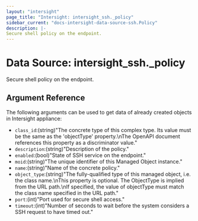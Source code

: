 ```yaml
---
layout: "intersight"
page_title: "Intersight: intersight_ssh._policy"
sidebar_current: "docs-intersight-data-source-ssh.Policy"
description: |-
Secure shell policy on the endpoint.
---
```


# Data Source: intersight_ssh._policy
Secure shell policy on the endpoint.
## Argument Reference
The following arguments can be used to get data of already created objects in Intersight appliance:
* `class_id`:(string)"The concrete type of this complex type. Its value must be the same as the 'objectType' property.\nThe OpenAPI document references this property as a discriminator value."
* `description`:(string)"Description of the policy."
* `enabled`:(bool)"State of SSH service on the endpoint."
* `moid`:(string)"The unique identifier of this Managed Object instance."
* `name`:(string)"Name of the concrete policy."
* `object_type`:(string)"The fully-qualified type of this managed object, i.e. the class name.\nThis property is optional. The ObjectType is implied from the URL path.\nIf specified, the value of objectType must match the class name specified in the URL path."
* `port`:(int)"Port used for secure shell access."
* `timeout`:(int)"Number of seconds to wait before the system considers a SSH request to have timed out."
